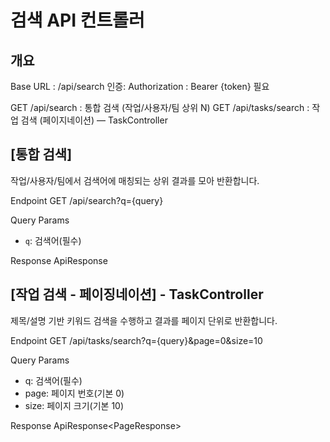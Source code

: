 # 검색 API 컨트롤러
 
## 개요
 Base URL               : /api/search
 인증: Authorization     : Bearer {token} 필요

 GET /api/search        : 통합 검색 (작업/사용자/팀 상위 N)
 GET /api/tasks/search  : 작업 검색 (페이지네이션) — TaskController

## [통합 검색]
 작업/사용자/팀에서 검색어에 매칭되는 상위 결과를 모아 반환합니다.

 Endpoint
 GET /api/search?q={query}

 Query Params
 - <code>q</code>: 검색어(필수)

 Response
 ApiResponse<SearchResponse>

## [작업 검색 - 페이징네이션]      - TaskController
제목/설명 기반 키워드 검색을 수행하고 결과를 페이지 단위로 반환합니다.

 Endpoint
 GET /api/tasks/search?q={query}&page=0&size=10

 Query Params
 - q: 검색어(필수)
 - page: 페이지 번호(기본 0)
 - size: 페이지 크기(기본 10)

 Response
 ApiResponse<PageResponse<TaskResponse>>
